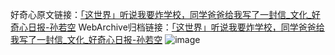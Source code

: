 好奇心原文链接：[「这世界」听说我要炸学校，同学爸爸给我写了一封信_文化_好奇心日报-孙若空](https://www.qdaily.com/articles/7561.html)
WebArchive归档链接：[「这世界」听说我要炸学校，同学爸爸给我写了一封信_文化_好奇心日报-孙若空](http://web.archive.org/web/20190623172433/https://www.qdaily.com/articles/7561.html)
![image](http://ww3.sinaimg.cn/large/007d5XDply1g3wjkg2sbrj30u02x71kx)